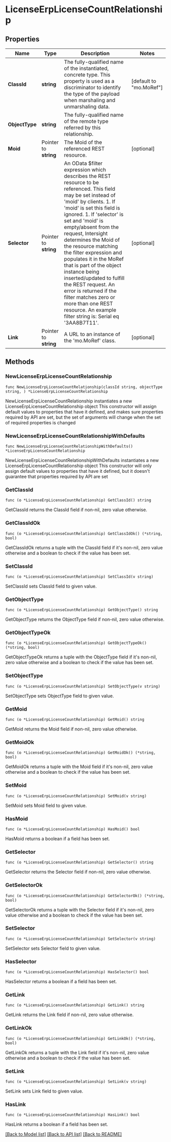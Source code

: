 # LicenseErpLicenseCountRelationship

## Properties

Name | Type | Description | Notes
------------ | ------------- | ------------- | -------------
**ClassId** | **string** | The fully-qualified name of the instantiated, concrete type. This property is used as a discriminator to identify the type of the payload when marshaling and unmarshaling data. | [default to "mo.MoRef"]
**ObjectType** | **string** | The fully-qualified name of the remote type referred by this relationship. | 
**Moid** | Pointer to **string** | The Moid of the referenced REST resource. | [optional] 
**Selector** | Pointer to **string** | An OData $filter expression which describes the REST resource to be referenced. This field may be set instead of &#39;moid&#39; by clients. 1. If &#39;moid&#39; is set this field is ignored. 1. If &#39;selector&#39; is set and &#39;moid&#39; is empty/absent from the request, Intersight determines the Moid of the resource matching the filter expression and populates it in the MoRef that is part of the object instance being inserted/updated to fulfill the REST request. An error is returned if the filter matches zero or more than one REST resource. An example filter string is: Serial eq &#39;3AA8B7T11&#39;. | [optional] 
**Link** | Pointer to **string** | A URL to an instance of the &#39;mo.MoRef&#39; class. | [optional] 

## Methods

### NewLicenseErpLicenseCountRelationship

`func NewLicenseErpLicenseCountRelationship(classId string, objectType string, ) *LicenseErpLicenseCountRelationship`

NewLicenseErpLicenseCountRelationship instantiates a new LicenseErpLicenseCountRelationship object
This constructor will assign default values to properties that have it defined,
and makes sure properties required by API are set, but the set of arguments
will change when the set of required properties is changed

### NewLicenseErpLicenseCountRelationshipWithDefaults

`func NewLicenseErpLicenseCountRelationshipWithDefaults() *LicenseErpLicenseCountRelationship`

NewLicenseErpLicenseCountRelationshipWithDefaults instantiates a new LicenseErpLicenseCountRelationship object
This constructor will only assign default values to properties that have it defined,
but it doesn't guarantee that properties required by API are set

### GetClassId

`func (o *LicenseErpLicenseCountRelationship) GetClassId() string`

GetClassId returns the ClassId field if non-nil, zero value otherwise.

### GetClassIdOk

`func (o *LicenseErpLicenseCountRelationship) GetClassIdOk() (*string, bool)`

GetClassIdOk returns a tuple with the ClassId field if it's non-nil, zero value otherwise
and a boolean to check if the value has been set.

### SetClassId

`func (o *LicenseErpLicenseCountRelationship) SetClassId(v string)`

SetClassId sets ClassId field to given value.


### GetObjectType

`func (o *LicenseErpLicenseCountRelationship) GetObjectType() string`

GetObjectType returns the ObjectType field if non-nil, zero value otherwise.

### GetObjectTypeOk

`func (o *LicenseErpLicenseCountRelationship) GetObjectTypeOk() (*string, bool)`

GetObjectTypeOk returns a tuple with the ObjectType field if it's non-nil, zero value otherwise
and a boolean to check if the value has been set.

### SetObjectType

`func (o *LicenseErpLicenseCountRelationship) SetObjectType(v string)`

SetObjectType sets ObjectType field to given value.


### GetMoid

`func (o *LicenseErpLicenseCountRelationship) GetMoid() string`

GetMoid returns the Moid field if non-nil, zero value otherwise.

### GetMoidOk

`func (o *LicenseErpLicenseCountRelationship) GetMoidOk() (*string, bool)`

GetMoidOk returns a tuple with the Moid field if it's non-nil, zero value otherwise
and a boolean to check if the value has been set.

### SetMoid

`func (o *LicenseErpLicenseCountRelationship) SetMoid(v string)`

SetMoid sets Moid field to given value.

### HasMoid

`func (o *LicenseErpLicenseCountRelationship) HasMoid() bool`

HasMoid returns a boolean if a field has been set.

### GetSelector

`func (o *LicenseErpLicenseCountRelationship) GetSelector() string`

GetSelector returns the Selector field if non-nil, zero value otherwise.

### GetSelectorOk

`func (o *LicenseErpLicenseCountRelationship) GetSelectorOk() (*string, bool)`

GetSelectorOk returns a tuple with the Selector field if it's non-nil, zero value otherwise
and a boolean to check if the value has been set.

### SetSelector

`func (o *LicenseErpLicenseCountRelationship) SetSelector(v string)`

SetSelector sets Selector field to given value.

### HasSelector

`func (o *LicenseErpLicenseCountRelationship) HasSelector() bool`

HasSelector returns a boolean if a field has been set.

### GetLink

`func (o *LicenseErpLicenseCountRelationship) GetLink() string`

GetLink returns the Link field if non-nil, zero value otherwise.

### GetLinkOk

`func (o *LicenseErpLicenseCountRelationship) GetLinkOk() (*string, bool)`

GetLinkOk returns a tuple with the Link field if it's non-nil, zero value otherwise
and a boolean to check if the value has been set.

### SetLink

`func (o *LicenseErpLicenseCountRelationship) SetLink(v string)`

SetLink sets Link field to given value.

### HasLink

`func (o *LicenseErpLicenseCountRelationship) HasLink() bool`

HasLink returns a boolean if a field has been set.


[[Back to Model list]](../README.md#documentation-for-models) [[Back to API list]](../README.md#documentation-for-api-endpoints) [[Back to README]](../README.md)


